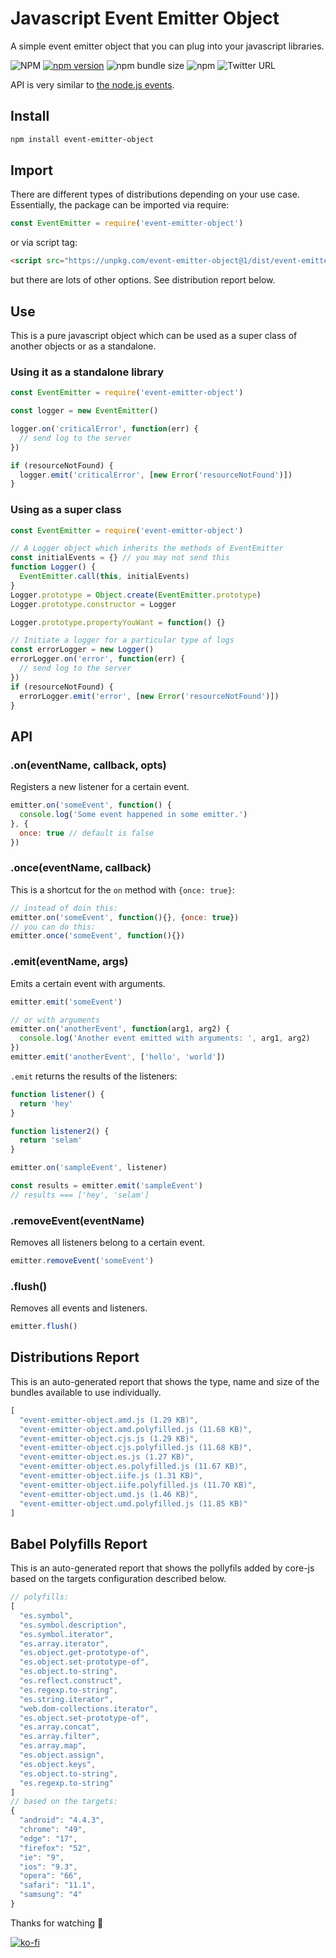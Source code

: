 # Javascript Event Emitter Object

A simple event emitter object that you can plug into your javascript libraries.

![NPM](https://img.shields.io/npm/l/event-emitter-object)
[![npm version](https://badge.fury.io/js/event-emitter-object.svg)](https://badge.fury.io/js/event-emitter-object)
![npm bundle size](https://img.shields.io/bundlephobia/min/event-emitter-object)
![npm](https://img.shields.io/npm/dy/event-emitter-object)
![Twitter URL](https://img.shields.io/twitter/url?style=social&url=https%3A%2F%2Ftwitter.com%2Fmuratgozel)

API is very similar to [the node.js events][305ab206].

  [305ab206]: https://nodejs.org/api/events.html "node.js events api"

## Install

```sh
npm install event-emitter-object
```

## Import

There are different types of distributions depending on your use case. Essentially, the package can be imported via require:

```js
const EventEmitter = require('event-emitter-object')
```

or via script tag:

```html
<script src="https://unpkg.com/event-emitter-object@1/dist/event-emitter-object.iife.js" crossorigin type="text/javascript"></script>
```

but there are lots of other options. See distribution report below.

## Use

This is a pure javascript object which can be used as a super class of another objects or as a standalone.

### Using it as a standalone library

```js
const EventEmitter = require('event-emitter-object')

const logger = new EventEmitter()

logger.on('criticalError', function(err) {
  // send log to the server
})

if (resourceNotFound) {
  logger.emit('criticalError', [new Error('resourceNotFound')])
}
```

### Using as a super class

```js
const EventEmitter = require('event-emitter-object')

// A Logger object which inherits the methods of EventEmitter
const initialEvents = {} // you may not send this
function Logger() {
  EventEmitter.call(this, initialEvents)
}
Logger.prototype = Object.create(EventEmitter.prototype)
Logger.prototype.constructor = Logger

Logger.prototype.propertyYouWant = function() {}

// Initiate a logger for a particular type of logs
const errorLogger = new Logger()
errorLogger.on('error', function(err) {
  // send log to the server
})
if (resourceNotFound) {
  errorLogger.emit('error', [new Error('resourceNotFound')])
}
```

## API

### .on(eventName, callback, opts)

Registers a new listener for a certain event.

```js
emitter.on('someEvent', function() {
  console.log('Some event happened in some emitter.')
}, {
  once: true // default is false
})
```

### .once(eventName, callback)

This is a shortcut for the `on` method with `{once: true}`:

```js
// instead of doin this:
emitter.on('someEvent', function(){}, {once: true})
// you can do this:
emitter.once('someEvent', function(){})
```

### .emit(eventName, args)

Emits a certain event with arguments.

```js
emitter.emit('someEvent')

// or with arguments
emitter.on('anotherEvent', function(arg1, arg2) {
  console.log('Another event emitted with arguments: ', arg1, arg2)
})
emitter.emit('anotherEvent', ['hello', 'world'])
```

`.emit` returns the results of the listeners:
```js
function listener() {
  return 'hey'
}

function listener2() {
  return 'selam'
}

emitter.on('sampleEvent', listener)

const results = emitter.emit('sampleEvent')
// results === ['hey', 'selam']
```

### .removeEvent(eventName)

Removes all listeners belong to a certain event.

```js
emitter.removeEvent('someEvent')
```

### .flush()

Removes all events and listeners.

```js
emitter.flush()
```

## Distributions Report

This is an auto-generated report that shows the type, name and size of the bundles available to use individually.

[comment]: # (DISTRIBUTIONS_REPORT_START)
```js
[
  "event-emitter-object.amd.js (1.29 KB)",
  "event-emitter-object.amd.polyfilled.js (11.68 KB)",
  "event-emitter-object.cjs.js (1.29 KB)",
  "event-emitter-object.cjs.polyfilled.js (11.68 KB)",
  "event-emitter-object.es.js (1.27 KB)",
  "event-emitter-object.es.polyfilled.js (11.67 KB)",
  "event-emitter-object.iife.js (1.31 KB)",
  "event-emitter-object.iife.polyfilled.js (11.70 KB)",
  "event-emitter-object.umd.js (1.46 KB)",
  "event-emitter-object.umd.polyfilled.js (11.85 KB)"
]
```
[comment]: # (DISTRIBUTIONS_REPORT_END)

## Babel Polyfills Report

This is an auto-generated report that shows the pollyfils added by core-js based on the targets configuration described below.

[comment]: # (BABEL_POLYFILLS_REPORT_START)
```js
// polyfills:
[
  "es.symbol",
  "es.symbol.description",
  "es.symbol.iterator",
  "es.array.iterator",
  "es.object.get-prototype-of",
  "es.object.set-prototype-of",
  "es.object.to-string",
  "es.reflect.construct",
  "es.regexp.to-string",
  "es.string.iterator",
  "web.dom-collections.iterator",
  "es.object.set-prototype-of",
  "es.array.concat",
  "es.array.filter",
  "es.array.map",
  "es.object.assign",
  "es.object.keys",
  "es.object.to-string",
  "es.regexp.to-string"
]
// based on the targets:
{
  "android": "4.4.3",
  "chrome": "49",
  "edge": "17",
  "firefox": "52",
  "ie": "9",
  "ios": "9.3",
  "opera": "66",
  "safari": "11.1",
  "samsung": "4"
}
```
[comment]: # (BABEL_POLYFILLS_REPORT_END)

Thanks for watching 🐬

[![ko-fi](https://www.ko-fi.com/img/githubbutton_sm.svg)](https://ko-fi.com/F1F1RFO7)
